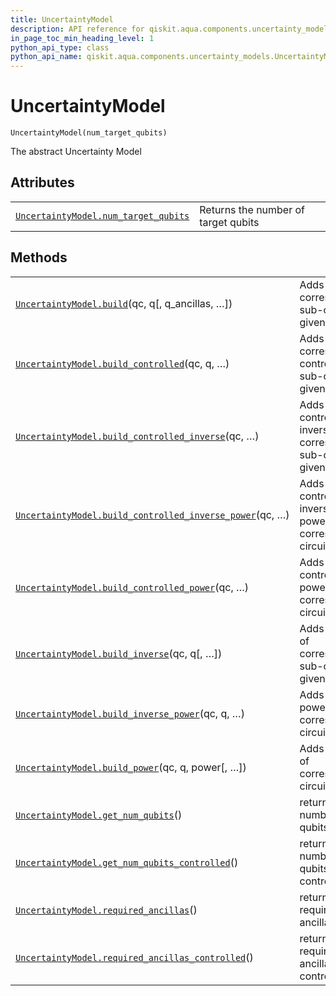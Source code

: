 ```yaml
---
title: UncertaintyModel
description: API reference for qiskit.aqua.components.uncertainty_models.UncertaintyModel
in_page_toc_min_heading_level: 1
python_api_type: class
python_api_name: qiskit.aqua.components.uncertainty_models.UncertaintyModel
---
```


# UncertaintyModel

<span id="qiskit.aqua.components.uncertainty_models.UncertaintyModel" />

`UncertaintyModel(num_target_qubits)`

The abstract Uncertainty Model

## Attributes

|                                                                                                                                                                                                     |                                     |
| --------------------------------------------------------------------------------------------------------------------------------------------------------------------------------------------------- | ----------------------------------- |
| [`UncertaintyModel.num_target_qubits`](qiskit.aqua.components.uncertainty_models.UncertaintyModel.num_target_qubits "qiskit.aqua.components.uncertainty_models.UncertaintyModel.num_target_qubits") | Returns the number of target qubits |

## Methods

|                                                                                                                                                                                                                                                   |                                                                       |
| ------------------------------------------------------------------------------------------------------------------------------------------------------------------------------------------------------------------------------------------------- | --------------------------------------------------------------------- |
| [`UncertaintyModel.build`](qiskit.aqua.components.uncertainty_models.UncertaintyModel.build "qiskit.aqua.components.uncertainty_models.UncertaintyModel.build")(qc, q\[, q\_ancillas, …])                                                         | Adds corresponding sub-circuit to given circuit                       |
| [`UncertaintyModel.build_controlled`](qiskit.aqua.components.uncertainty_models.UncertaintyModel.build_controlled "qiskit.aqua.components.uncertainty_models.UncertaintyModel.build_controlled")(qc, q, …)                                        | Adds corresponding controlled sub-circuit to given circuit            |
| [`UncertaintyModel.build_controlled_inverse`](qiskit.aqua.components.uncertainty_models.UncertaintyModel.build_controlled_inverse "qiskit.aqua.components.uncertainty_models.UncertaintyModel.build_controlled_inverse")(qc, …)                   | Adds controlled inverse of corresponding sub-circuit to given circuit |
| [`UncertaintyModel.build_controlled_inverse_power`](qiskit.aqua.components.uncertainty_models.UncertaintyModel.build_controlled_inverse_power "qiskit.aqua.components.uncertainty_models.UncertaintyModel.build_controlled_inverse_power")(qc, …) | Adds controlled, inverse, power of corresponding circuit.             |
| [`UncertaintyModel.build_controlled_power`](qiskit.aqua.components.uncertainty_models.UncertaintyModel.build_controlled_power "qiskit.aqua.components.uncertainty_models.UncertaintyModel.build_controlled_power")(qc, …)                         | Adds controlled power of corresponding circuit.                       |
| [`UncertaintyModel.build_inverse`](qiskit.aqua.components.uncertainty_models.UncertaintyModel.build_inverse "qiskit.aqua.components.uncertainty_models.UncertaintyModel.build_inverse")(qc, q\[, …])                                              | Adds inverse of corresponding sub-circuit to given circuit            |
| [`UncertaintyModel.build_inverse_power`](qiskit.aqua.components.uncertainty_models.UncertaintyModel.build_inverse_power "qiskit.aqua.components.uncertainty_models.UncertaintyModel.build_inverse_power")(qc, q, …)                               | Adds inverse power of corresponding circuit.                          |
| [`UncertaintyModel.build_power`](qiskit.aqua.components.uncertainty_models.UncertaintyModel.build_power "qiskit.aqua.components.uncertainty_models.UncertaintyModel.build_power")(qc, q, power\[, …])                                             | Adds power of corresponding circuit.                                  |
| [`UncertaintyModel.get_num_qubits`](qiskit.aqua.components.uncertainty_models.UncertaintyModel.get_num_qubits "qiskit.aqua.components.uncertainty_models.UncertaintyModel.get_num_qubits")()                                                      | returns number of qubits                                              |
| [`UncertaintyModel.get_num_qubits_controlled`](qiskit.aqua.components.uncertainty_models.UncertaintyModel.get_num_qubits_controlled "qiskit.aqua.components.uncertainty_models.UncertaintyModel.get_num_qubits_controlled")()                     | returns number of qubits controlled                                   |
| [`UncertaintyModel.required_ancillas`](qiskit.aqua.components.uncertainty_models.UncertaintyModel.required_ancillas "qiskit.aqua.components.uncertainty_models.UncertaintyModel.required_ancillas")()                                             | returns required ancillas                                             |
| [`UncertaintyModel.required_ancillas_controlled`](qiskit.aqua.components.uncertainty_models.UncertaintyModel.required_ancillas_controlled "qiskit.aqua.components.uncertainty_models.UncertaintyModel.required_ancillas_controlled")()            | returns required ancillas controlled                                  |

